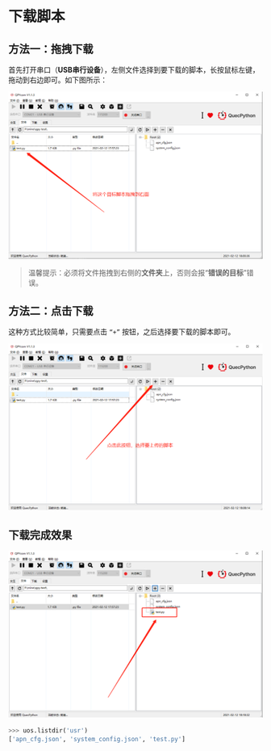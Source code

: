 # 下载脚本

## 方法一：拖拽下载

首先打开串口（**USB串行设备**），左侧文件选择到要下载的脚本，长按鼠标左键，拖动到右边即可。如下图所示：

![QPYcom拖拽下载脚本](assets/images/QPYcom拖拽下载脚本.png)

> 温馨提示：必须将文件拖拽到右侧的**文件夹**上，否则会报“**错误的目标**”错误。

## 方法二：点击下载

这种方式比较简单，只需要点击 `“+”` 按钮，之后选择要下载的脚本即可。

![QPYcom点击下载脚本](assets/images/QPYcom点击下载脚本.png)

## 下载完成效果

![QPYcom下载脚本完成示意](assets/images/QPYcom下载脚本完成示意.png)

``` python
>>> uos.listdir('usr')
['apn_cfg.json', 'system_config.json', 'test.py']
```
